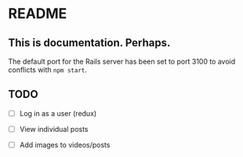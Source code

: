 # README

## This is documentation. Perhaps.

The default port for the Rails server has been set to port 3100 to avoid conflicts with `npm start`.

## TODO
- [ ] Log in as a user (redux)
- [ ] View individual posts
- [ ] Add images to videos/posts

